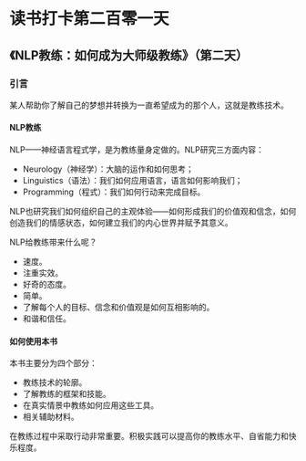 读书打卡第二百零一天
===

《NLP教练：如何成为大师级教练》（第二天）
---

### 引言

某人帮助你了解自己的梦想并转换为一直希望成为的那个人，这就是教练技术。

#### NLP教练

NLP——神经语言程式学，是为教练量身定做的。NLP研究三方面内容：
* Neurology（神经学）：大脑的运作和如何思考；
* Linguistics（语法）：我们如何应用语言，语言如何影响我们；
* Programming（程式）：我们如何行动来完成目标。

NLP也研究我们如何组织自己的主观体验——如何形成我们的价值观和信念，如何创造我们的情感状态，如何建立我们的内心世界并赋予其意义。

NLP给教练带来什么呢？
* 速度。
* 注重实效。
* 好奇的态度。
* 简单。
* 了解每个人的目标、信念和价值观是如何互相影响的。
* 和谐和信任。

#### 如何使用本书

本书主要分为四个部分：
* 教练技术的轮廓。
* 了解教练的框架和技能。
* 在真实情景中教练如何应用这些工具。
* 相关辅助材料。

在教练过程中采取行动非常重要。积极实践可以提高你的教练水平、自省能力和快乐程度。